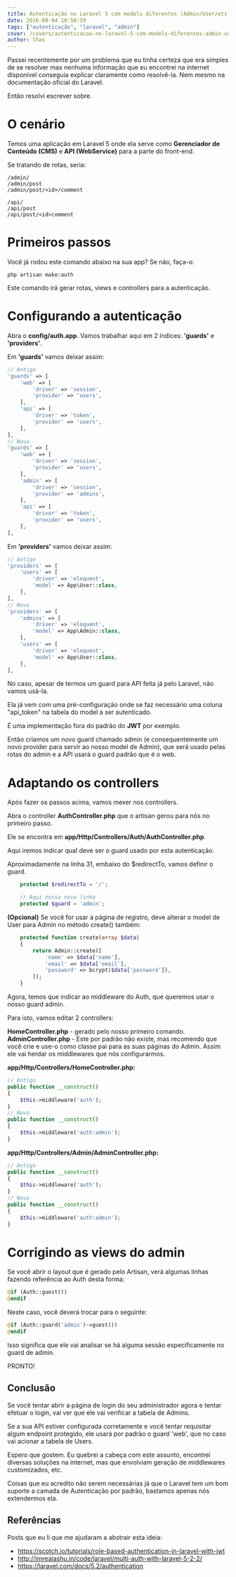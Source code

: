 ```yaml
---
title: Autenticação no Laravel 5 com models diferentes (Admin/User/etc)
date: 2016-08-04 10:50:59
tags: ["autenticação", "laravel", "admin"]
cover: /covers/autenticacao-no-laravel-5-com-models-diferentes-admin-user-etc.jpg
author: lhas
---
```


Passei recentemente por um problema que eu tinha certeza que era simples de se resolver mas nenhuma informação que eu encontrei na internet 
disponível conseguia explicar claramente como resolvê-la. Nem mesmo na documentação oficial do Laravel.

Então resolvi escrever sobre.

# O cenário

Temos uma aplicação em Laravel 5 onde ela serve como **Gerenciador de Conteúdo (CMS)** e **API (WebService)** para a parte do front-end.

Se tratando de rotas, seria:

```
/admin/
/admin/post
/admin/post/<id>/comment

/api/
/api/post
/api/post/<id>comment
```

# Primeiros passos

Você já rodou este comando abaixo na sua app? Se não, faça-o:

```
php artisan make:auth
```

Este comando irá gerar rotas, views e controllers para a autenticação.

# Configurando a autenticação

Abra o **config/auth.app**. Vamos trabalhar aqui em 2 índices: **'guards'** e **'providers'**.

Em **'guards'** vamos deixar assim:

```php
// Antigo
'guards' => [
    'web' => [
        'driver' => 'session',
        'provider' => 'users',
    ],
    'api' => [
        'driver' => 'token',
        'provider' => 'users',
    ],
],
// Novo
'guards' => [
    'web' => [
        'driver' => 'session',
        'provider' => 'users',
    ],
    'admin' => [
        'driver' => 'session',
        'provider' => 'admins',
    ],
    'api' => [
        'driver' => 'token',
        'provider' => 'users',
    ],
],
```

Em **'providers'** vamos deixar assim:

```php
// Antigo
'providers' => [
    'users' => [
        'driver' => 'eloquent',
        'model' => App\User::class,
    ],
],
// Novo
'providers' => [
    'admins' => [
        'driver' => 'eloquent',
        'model' => App\Admin::class,
    ],
    'users' => [
        'driver' => 'eloquent',
        'model' => App\User::class,
    ],
],
```

No caso, apesar de termos um guard para API feita já pelo Laravel, não vamos usá-la.

Ela já vem com uma pré-configuração onde se faz necessário uma coluna "api_token" na tabela do model a ser autenticado.

É uma implementação fora do padrão do **JWT** por exemplo.

Então criamos um novo guard chamado admin (e consequentemente um novo provider para servir ao nosso model de Admin), que será usado pelas rotas do admin e a API usará o guard padrão que é o web.

# Adaptando os controllers
Após fazer os passos acima, vamos mexer nos controllers.

Abra o controller **AuthController.php** que o artisan gerou para nós no primeiro passo.

Ele se encontra em **app/Http/Controllers/Auth/AuthController.php**.

Aqui iremos indicar qual deve ser o guard usado por esta autenticação.

Aproximadamente na linha 31, embaixo do $redirectTo, vamos definir o guard.

```php
    protected $redirectTo = '/';

    // Aqui nossa nova linha
    protected $guard = 'admin';
```

**(Opcional)** Se você for usar a página de registro, deve alterar o model de User para Admin no método create() também:

```php
    protected function create(array $data)
    {
        return Admin::create([
            'name' => $data['name'],
            'email' => $data['email'],
            'password' => bcrypt($data['password']),
        ]);
    }
```

Agora, temos que indicar ao middleware do Auth, que queremos usar o nosso guard admin.

Para isto, vamos editar 2 controllers:

**HomeController.php** - gerado pelo nosso primeiro comando.
**AdminController.php** - Este por padrão não existe, mas recomendo que você crie e use-o como classe pai para as suas páginas do Admin. Assim ele vai herdar os middlewares que nós configurarmos.

**app/Http/Controllers/HomeController.php:**

```php
// Antigo
public function __construct()
{
    $this->middleware('auth');
}
// Novo
public function __construct()
{
    $this->middleware('auth:admin');
}
```

**app/Http/Controllers/Admin/AdminController.php:**

```php
// Antigo
public function __construct()
{
    $this->middleware('auth');
}
// Novo
public function __construct()
{
    $this->middleware('auth:admin');
}
```

# Corrigindo as views do admin

Se você abrir o layout que é gerado pelo Artisan, verá algumas linhas fazendo referência ao Auth desta forma:

```php
@if (Auth::guest())
@endif
```

Neste caso, você deverá trocar para o seguinte:

```php
@if (Auth::guard('admin')->guest())
@endif
```

Isso significa que ele vai analisar se há alguma sessão especificamente no guard de admin.

PRONTO!

## Conclusão

Se você tentar abrir a página de login do seu administrador agora e tentar efetuar o login, vai ver que ele vai verificar a tabela de Admins.

Se a sua API estiver configurada corretamente e você tentar requisitar algum endpoint protegido, ele usará por padrão o guard 'web', que no caso vai acionar a tabela de Users.

Espero que gostem. Eu quebrei a cabeça com este assunto, encontrei diversas soluções na internet, mas que envolviam geração de middlewares customizados, etc.

Coisas que eu acredito não serem necessárias já que o Laravel tem um bom suporte a camada de Autenticação por padrão, bastamos apenas nós extendermos ela.


## Referências

Posts que eu li que me ajudaram a abstrair esta ideia:
- https://scotch.io/tutorials/role-based-authentication-in-laravel-with-jwt
- http://imrealashu.in/code/laravel/multi-auth-with-laravel-5-2-2/
- https://laravel.com/docs/5.2/authentication